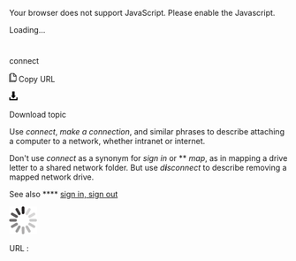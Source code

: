 Your browser does not support JavaScript. Please enable the Javascript.

Loading...

# 

connect

![Copy URL](connect_files/Copy.png)
Copy URL

![Download](connect_files/Download.png)

Download topic

Use *connect*, *make a connection*, and similar phrases to describe attaching a computer to a network, whether intranet or internet.

Don't use *connect* as a synonym for *sign in* or ** *map*, as in mapping a drive letter to a shared network folder. But use *d**i**sconnect* to describe removing a mapped network drive.

See also **** [sign in, sign out](https://worldready.cloudapp.net/Styleguide/Read?id=2700&topicid=28799)

![In progress](connect_files/activity-large.gif)

URL :
